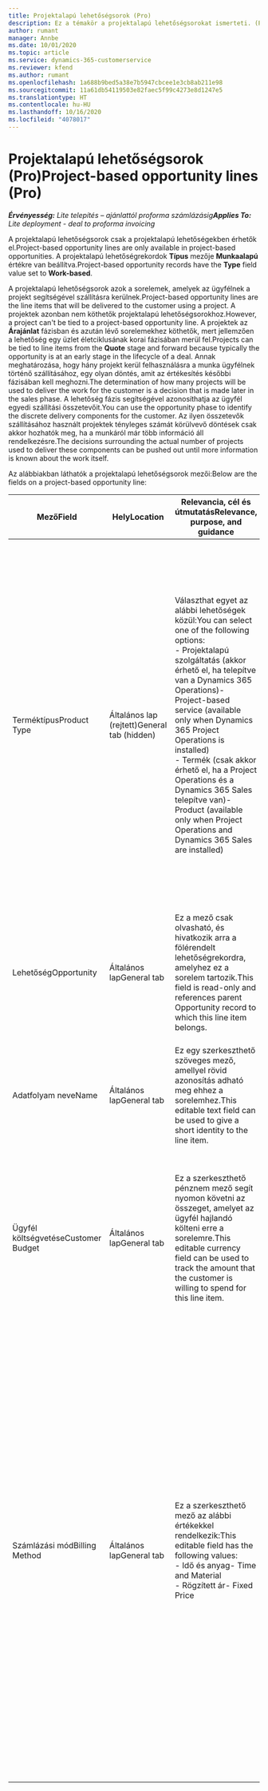 ```yaml
---
title: Projektalapú lehetőségsorok (Pro)
description: Ez a témakör a projektalapú lehetőségsorokat ismerteti. (Pro)
author: rumant
manager: Annbe
ms.date: 10/01/2020
ms.topic: article
ms.service: dynamics-365-customerservice
ms.reviewer: kfend
ms.author: rumant
ms.openlocfilehash: 1a688b9bed5a38e7b5947cbcee1e3cb8ab211e98
ms.sourcegitcommit: 11a61db54119503e82faec5f99c4273e8d1247e5
ms.translationtype: HT
ms.contentlocale: hu-HU
ms.lasthandoff: 10/16/2020
ms.locfileid: "4078017"
---
```

# <a name="project-based-opportunity-lines-pro"></a><span data-ttu-id="1c24c-104">Projektalapú lehetőségsorok (Pro)</span><span class="sxs-lookup"><span data-stu-id="1c24c-104">Project-based opportunity lines (Pro)</span></span>

<span data-ttu-id="1c24c-105">_**Érvényesség:** Lite telepítés – ajánlattól proforma számlázásig_</span><span class="sxs-lookup"><span data-stu-id="1c24c-105">_**Applies To:** Lite deployment - deal to proforma invoicing_</span></span>

<span data-ttu-id="1c24c-106">A projektalapú lehetőségsorok csak a projektalapú lehetőségekben érhetők el.</span><span class="sxs-lookup"><span data-stu-id="1c24c-106">Project-based opportunity lines are only available in project-based opportunities.</span></span> <span data-ttu-id="1c24c-107">A projektalapú lehetőségrekordok **Típus** mezője **Munkaalapú** értékre van beállítva.</span><span class="sxs-lookup"><span data-stu-id="1c24c-107">Project-based opportunity records have the **Type** field value set to **Work-based**.</span></span>

<span data-ttu-id="1c24c-108">A projektalapú lehetőségsorok azok a sorelemek, amelyek az ügyfélnek a projekt segítségével szállításra kerülnek.</span><span class="sxs-lookup"><span data-stu-id="1c24c-108">Project-based opportunity lines are the line items that will be delivered to the customer using a project.</span></span> <span data-ttu-id="1c24c-109">A projektek azonban nem köthetők projektalapú lehetőségsorokhoz.</span><span class="sxs-lookup"><span data-stu-id="1c24c-109">However, a project can't be tied to a project-based opportunity line.</span></span> <span data-ttu-id="1c24c-110">A projektek az **Árajánlat** fázisban és azután lévő sorelemekhez köthetők, mert jellemzően a lehetőség egy üzlet életciklusának korai fázisában merül fel.</span><span class="sxs-lookup"><span data-stu-id="1c24c-110">Projects can be tied to line items from the **Quote** stage and forward because typically the opportunity is at an early stage in the lifecycle of a deal.</span></span> <span data-ttu-id="1c24c-111">Annak meghatározása, hogy hány projekt kerül felhasználásra a munka ügyfélnek történő szállításához, egy olyan döntés, amit az értékesítés későbbi fázisában kell meghozni.</span><span class="sxs-lookup"><span data-stu-id="1c24c-111">The determination of how many projects will be used to deliver the work for the customer is a decision that is made later in the sales phase.</span></span> <span data-ttu-id="1c24c-112">A lehetőség fázis segítségével azonosíthatja az ügyfél egyedi szállítási összetevőit.</span><span class="sxs-lookup"><span data-stu-id="1c24c-112">You can use the opportunity phase to identify the discrete delivery components for the customer.</span></span> <span data-ttu-id="1c24c-113">Az ilyen összetevők szállításához használt projektek tényleges számát körülvevő döntések csak akkor hozhatók meg, ha a munkáról már több információ áll rendelkezésre.</span><span class="sxs-lookup"><span data-stu-id="1c24c-113">The decisions surrounding the actual number of projects used to deliver these components can be pushed out until more information is known about the work itself.</span></span>

<span data-ttu-id="1c24c-114">Az alábbiakban láthatók a projektalapú lehetőségsorok mezői:</span><span class="sxs-lookup"><span data-stu-id="1c24c-114">Below are the fields on a project-based opportunity line:</span></span>

| <span data-ttu-id="1c24c-115">**Mező**</span><span class="sxs-lookup"><span data-stu-id="1c24c-115">**Field**</span></span> | <span data-ttu-id="1c24c-116">**Hely**</span><span class="sxs-lookup"><span data-stu-id="1c24c-116">**Location**</span></span> | <span data-ttu-id="1c24c-117">**Relevancia, cél és útmutatás**</span><span class="sxs-lookup"><span data-stu-id="1c24c-117">**Relevance, purpose, and guidance**</span></span> | <span data-ttu-id="1c24c-118">**Alsóbb rétegbeli hatás**</span><span class="sxs-lookup"><span data-stu-id="1c24c-118">**Downstream impact**</span></span> |
| --- | --- | --- | --- |
| <span data-ttu-id="1c24c-119">Terméktípus</span><span class="sxs-lookup"><span data-stu-id="1c24c-119">Product Type</span></span> | <span data-ttu-id="1c24c-120">Általános lap (rejtett)</span><span class="sxs-lookup"><span data-stu-id="1c24c-120">General tab (hidden)</span></span> | <span data-ttu-id="1c24c-121">Választhat egyet az alábbi lehetőségek közül:</span><span class="sxs-lookup"><span data-stu-id="1c24c-121">You can select one of the following options:</span></span></br><span data-ttu-id="1c24c-122">- Projektalapú szolgáltatás (akkor érhető el, ha telepítve van a Dynamics 365 Operations)</span><span class="sxs-lookup"><span data-stu-id="1c24c-122">- Project-based service (available only when Dynamics 365 Project Operations is installed)</span></span></br><span data-ttu-id="1c24c-123">- Termék (csak akkor érhető el, ha a Project Operations és a Dynamics 365 Sales telepítve van)</span><span class="sxs-lookup"><span data-stu-id="1c24c-123">- Product (available only when Project Operations and Dynamics 365 Sales are installed)</span></span> | <span data-ttu-id="1c24c-124">Ennek a mezőnek az értékét **Projektalapú szolgáltatás** értékre állítja a program, amikor a lehetőséghez tartozó projektalapú sorok rácsából hozza létre a projektalapú lehetőségsort.</span><span class="sxs-lookup"><span data-stu-id="1c24c-124">The value of this field is set to **Project-based service** when you create a project-based opportunity line from the project-based lines grid on the Opportunity.</span></span> <br> <span data-ttu-id="1c24c-125">Ha módosítja vagy felülbírálja ezt az értéket, a projekt funkció nem lesz engedélyezve a projektalapú sorelemeiben.</span><span class="sxs-lookup"><span data-stu-id="1c24c-125">If you change or override this value, the project functionality won't be enabled on your project-based line items.</span></span> |
| <span data-ttu-id="1c24c-126">Lehetőség</span><span class="sxs-lookup"><span data-stu-id="1c24c-126">Opportunity</span></span> | <span data-ttu-id="1c24c-127">Általános lap</span><span class="sxs-lookup"><span data-stu-id="1c24c-127">General tab</span></span> | <span data-ttu-id="1c24c-128">Ez a mező csak olvasható, és hivatkozik arra a fölérendelt lehetőségrekordra, amelyhez ez a sorelem tartozik.</span><span class="sxs-lookup"><span data-stu-id="1c24c-128">This field is read-only and references parent Opportunity record to which this line item belongs.</span></span> | <span data-ttu-id="1c24c-129">Ennek a mezőnek nincs későbbi hatása.</span><span class="sxs-lookup"><span data-stu-id="1c24c-129">There is no downstream impact from this field.</span></span> |
| <span data-ttu-id="1c24c-130">Adatfolyam neve</span><span class="sxs-lookup"><span data-stu-id="1c24c-130">Name</span></span> | <span data-ttu-id="1c24c-131">Általános lap</span><span class="sxs-lookup"><span data-stu-id="1c24c-131">General tab</span></span> | <span data-ttu-id="1c24c-132">Ez egy szerkeszthető szöveges mező, amellyel rövid azonosítás adható meg ehhez a sorelemhez.</span><span class="sxs-lookup"><span data-stu-id="1c24c-132">This editable text field can be used to give a short identity to the line item.</span></span> | <span data-ttu-id="1c24c-133">Ezt az értéket a rendszer átviszi az árajánlat sorába, amikor árajánlatot hoz létre ebből a lehetőségből.</span><span class="sxs-lookup"><span data-stu-id="1c24c-133">This value is carried over to the quote line when you create a quote from this opportunity.</span></span> |
| <span data-ttu-id="1c24c-134">Ügyfél költségvetése</span><span class="sxs-lookup"><span data-stu-id="1c24c-134">Customer Budget</span></span> | <span data-ttu-id="1c24c-135">Általános lap</span><span class="sxs-lookup"><span data-stu-id="1c24c-135">General tab</span></span> | <span data-ttu-id="1c24c-136">Ez a szerkeszthető pénznem mező segít nyomon követni az összeget, amelyet az ügyfél hajlandó költeni erre a sorelemre.</span><span class="sxs-lookup"><span data-stu-id="1c24c-136">This editable currency field can be used to track the amount that the customer is willing to spend for this line item.</span></span> | <span data-ttu-id="1c24c-137">Ezt az értéket a rendszer átviszi az árajánlat sorának megfelelő mezőjébe, amikor árajánlatot hoz létre ebből a lehetőségből.</span><span class="sxs-lookup"><span data-stu-id="1c24c-137">This value is carried over to the corresponding field on the quote line when you create a quote from this opportunity.</span></span> |
| <span data-ttu-id="1c24c-138">Számlázási mód</span><span class="sxs-lookup"><span data-stu-id="1c24c-138">Billing Method</span></span> | <span data-ttu-id="1c24c-139">Általános lap</span><span class="sxs-lookup"><span data-stu-id="1c24c-139">General tab</span></span> | <span data-ttu-id="1c24c-140">Ez a szerkeszthető mező az alábbi értékekkel rendelkezik:</span><span class="sxs-lookup"><span data-stu-id="1c24c-140">This editable field has the following values:</span></span></br><span data-ttu-id="1c24c-141">- Idő és anyag</span><span class="sxs-lookup"><span data-stu-id="1c24c-141">- Time and Material</span></span></br><span data-ttu-id="1c24c-142">- Rögzített ár</span><span class="sxs-lookup"><span data-stu-id="1c24c-142">- Fixed Price</span></span> | <span data-ttu-id="1c24c-143">Ezt az értéket a rendszer átviszi az árajánlat sorának megfelelő mezőjébe, amikor árajánlatot hoz létre ebből a lehetőségből.</span><span class="sxs-lookup"><span data-stu-id="1c24c-143">This value is carried over to the corresponding field on the quote line when you create a quote from this opportunity.</span></span> <span data-ttu-id="1c24c-144">Az árajánlati sor létrehozása után a mező zárolva van, és nem módosítható.</span><span class="sxs-lookup"><span data-stu-id="1c24c-144">After the quote line is created, the field is locked and can't be changed.</span></span> <span data-ttu-id="1c24c-145">A mező értékét a lehető legpontosabban rendelje hozzá.</span><span class="sxs-lookup"><span data-stu-id="1c24c-145">Assign this field value as accurately as possible.</span></span> <span data-ttu-id="1c24c-146">Ha meg kell változtatnia ennek a mezőnek az értékét az árajánlatsorban, törölje, majd hozza létre újra az árajánlatsort.</span><span class="sxs-lookup"><span data-stu-id="1c24c-146">If you need to change the value of this field on the quote line, delete and re-create the quote line.</span></span> |
